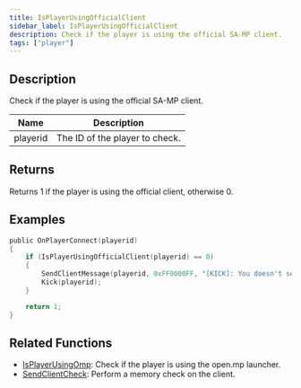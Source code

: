 ```yaml
---
title: IsPlayerUsingOfficialClient
sidebar_label: IsPlayerUsingOfficialClient
description: Check if the player is using the official SA-MP client.
tags: ["player"]
---
```


<VersionWarn version='omp v1.1.0.2612' />

## Description

Check if the player is using the official SA-MP client.

| Name     | Description                                                 |
| -------- | ----------------------------------------------------------- |
| playerid | The ID of the player to check.       |

## Returns

Returns 1 if the player is using the official client, otherwise 0.

## Examples

```c
public OnPlayerConnect(playerid)
{
    if (IsPlayerUsingOfficialClient(playerid) == 0)
    {
        SendClientMessage(playerid, 0xFF0000FF, "[KICK]: You doesn't seem to be using the official sa-mp client!");
        Kick(playerid);
    }

    return 1;
}
```

## Related Functions

- [IsPlayerUsingOmp](IsPlayerUsingOmp): Check if the player is using the open.mp launcher.
- [SendClientCheck](SendClientCheck): Perform a memory check on the client.
